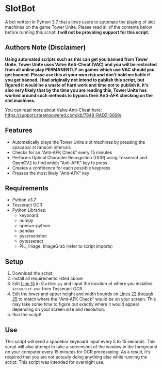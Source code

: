 # SlotBot
A bot written in Python 3.7 that allows users to automate the playing of slot machines on the game Tower Unite. Please read all of the contents below before running this script. **I will not be providing support for this script.**

## Authors Note (Disclaimer)
**Using automated scripts such as this can get you banned from Tower Unite. Tower Unite uses Valve Anti-Cheat (VAC) and you will be restricted from all online play PERMANENTLY on games which use VAC should you get banned. Please use this at your own risk and don't hold me liable if you get banned. I had originally not intend to publish this script, but figured it would be a waste of hard work and time not to publish it. It's also very likely that by the time you are reading this, Tower Unite has worked around such methods to bypass their Anti-AFK checking on the slot machines.**

You can read more about Valve Anti-Cheat here: https://support.steampowered.com/kb/7849-RADZ-6869/


## Features
* Automatically plays the Tower Unite slot machines by pressing the spacebar at random intervals
* Checks for an "Anti-AFK Check" every 15 minutes
* Performs Optical Character Recognition (OCR) using Tesseract and OpenCV2 to find which "Anti-AFK" key to press
* Creates a confidence for each possible keypress
* Presses the most likely "Anti-AFK" key

## Requirements
* Python v3.7
* Tesseract OCR
* Python Libraries:
  * keyboard
  * numpy
  * opencv-python
  * pandas
  * pyscreenshot
  * pytesseract
  * PIL, Image, ImageGrab (refer to script imports)
  
 ## Setup
 1. Download the script
 2. Install all requirements listed above
 3. Edit [Line 15](https://github.com/Bonfire/SlotBot/blob/8f29ff97510e4471d1a9c84decd2adf3e343608c/SlotBot.py#L15) in `SlotBot.py` and input the location of where you installed `tesseract.exe` from Tesseract OCR
 4. Edit the lower and upper height and width bounds on [Lines 22 through 25](https://github.com/Bonfire/SlotBot/blob/8f29ff97510e4471d1a9c84decd2adf3e343608c/SlotBot.py#L22) to match where the "Anti-AFK Check" would be on your screen. This may take some time to figure out exactly where it would appear depending on your screen size and resolution.
 5. Run the script!

## Use
This script will send a spacebar keyboard input every 5 to 15 seconds. This script will also attempt to take a screenshot of the window in the foreground on your computer every 15 minutes for OCR processeing. As a result, it's required that you are not actually doing anything else while running the script. This script was intended for overnight use.
